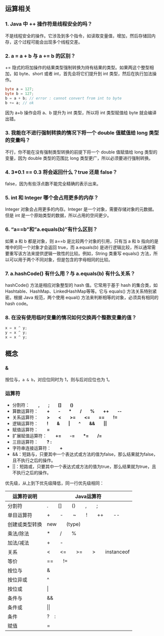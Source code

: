 ## 运算相关

### 1. Java 中 ++ 操作符是线程安全的吗？

不是线程安全的操作。它涉及到多个指令，如读取变量值，增加，然后存储回内存，这个过程可能会出现多个线程交差。 



### 2. a = a + b 与 a += b 的区别？

 += 隐式的将加操作的结果类型强制转换为持有结果的类型。如果两这个整型相加，如 byte、short 或者 int，首先会将它们提升到 int 类型，然后在执行加法操作。 

```java
byte a = 127; 
byte b = 127; 
b = a + b; // error : cannot convert from int to byte 
b += a; // ok
```

因为 a+b 操作会将 a、b 提升为 int 类型，所以将 int 类型赋值给 byte 就会编译出错。



### 3. 我能在不进行强制转换的情况下将一个 double 值赋值给 long 类型的变量吗？

不行，你不能在没有强制类型转换的前提下将一个 double 值赋值给 long 类型的变量，因为 double 类型的范围比 long 类型更广，所以必须要进行强制转换。 



### 4. 3\*0.1 == 0.3 将会返回什么？true 还是 false？

false，因为有些浮点数不能完全精确的表示出来。 



### 5. int 和 Integer 哪个会占用更多的内存？

Integer 对象会占用更多的内存。Integer 是一个对象，需要存储对象的元数据。但是 int 是一个原始类型的数据，所以占用的空间更少。 



### 6. “a==b”和”a.equals(b)”有什么区别？

如果 a 和 b 都是对象，则 a==b 是比较两个对象的引用，只有当 a 和 b 指向的是堆中的同一个对象才会返回 true，而 a.equals(b) 是进行逻辑比较，所以通常需要重写该方法来提供逻辑一致性的比较。例如，String 类重写 equals() 方法，所以可以用于两个不同对象，但是包含的字母相同的比较。



### 7. a.hashCode() 有什么用？与 a.equals(b) 有什么关系？

hashCode() 方法是相应对象整型的 hash 值。它常用于基于 hash 的集合类，如 Hashtable、HashMap、LinkedHashMap等等。它与 equals() 方法关系特别紧密。根据 Java 规范，两个使用 equal() 方法来判断相等的对象，必须具有相同的 hash code。 



### 8. 在没有使用临时变量的情况如何交换两个整数变量的值？

```java
x = x ^ y;
y = x ^ y;
x = x ^ y;
```



## 概念

### &

按位与，`a & b`，对应位同时为 1，则与后对应位也为 1。

### 运算符

- 分割符：　　**,　　;　　[]　　()**
- 算数运算符：　　**+　　-　　\*　　/　　%　　++　　--**
- 关系运算符：　　**>　　<　　>=　　<=　　==　　!=**
- 逻辑运算符：　　**!　　&　　|　　^　　&&　　||**
- 赋值运算符：　　**=**
- 扩展赋值运算符：　　**+=　　-=　　\*=　　/=**
- 三目运算符：　　**? :**
- 字符串连接运算符：　　**+**
- &&：短路与，只要其中一个表达式或方法的值为false，那么结果就为false，且不执行之后的操作。
- ||：短路或，只要其中一个表达式或方法的值为true，那么结果就为true，且不执行之后的操作。



优先级，从上到下优先级降低，同一行优先级相同：

| 运算符说明     | Java运算符                       |
| -------------- | -------------------------------- |
| 分割符         | .　　[]　　()　　,　　;          |
| 单目运算符     | +　　-　　~　　!　　++　　--     |
| 创建或类型转换 | new　　(type)                    |
| 乘法/除法      | *　　/　　%                      |
| 加法/减法      | +　　-                           |
| 关系           | <　　<=　　>=　　>　　instanceof |
| 等价           | ==　　!=                         |
| 按位与         | &                                |
| 按位异或       | ^                                |
| 按位或         | \|                               |
| 条件与         | &&                               |
| 条件或         | \|\|                             |
| 条件           | ?　:                             |
| 赋值           | =                                |
